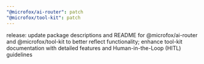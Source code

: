 ```yaml
---
"@microfox/ai-router": patch
"@microfox/tool-kit": patch
---
```


release: update package descriptions and README for @microfox/ai-router and @microfox/tool-kit to better reflect functionality; enhance tool-kit documentation with detailed features and Human-in-the-Loop (HITL) guidelines
